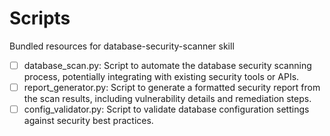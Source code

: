 # Scripts

Bundled resources for database-security-scanner skill

- [ ] database_scan.py: Script to automate the database security scanning process, potentially integrating with existing security tools or APIs.
- [ ] report_generator.py: Script to generate a formatted security report from the scan results, including vulnerability details and remediation steps.
- [ ] config_validator.py: Script to validate database configuration settings against security best practices.
